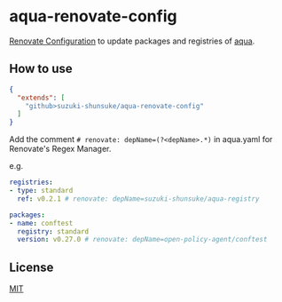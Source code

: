 # aqua-renovate-config

[Renovate Configuration](https://docs.renovatebot.com/config-presets/) to update packages and registries of [aqua](https://github.com/suzuki-shunsuke/aqua).

## How to use

```json
{
  "extends": [
    "github>suzuki-shunsuke/aqua-renovate-config"
  ]
}
```

Add the comment `# renovate: depName=(?<depName>.*)` in aqua.yaml for Renovate's Regex Manager.

e.g.

```yaml
registries:
- type: standard
  ref: v0.2.1 # renovate: depName=suzuki-shunsuke/aqua-registry

packages:
- name: conftest
  registry: standard
  version: v0.27.0 # renovate: depName=open-policy-agent/conftest
```

## License

[MIT](LICENSE)
